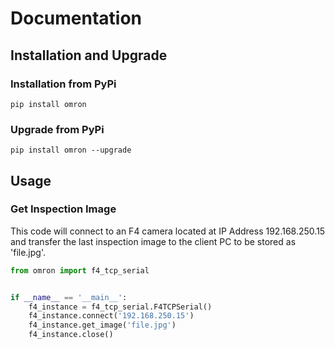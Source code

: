 # Documentation
## Installation and Upgrade
### Installation from PyPi

`pip install omron`

### Upgrade from PyPi

`pip install omron --upgrade`

## Usage

### Get Inspection Image

This code will connect to an F4 camera located at IP Address 192.168.250.15 and transfer the last inspection image to the client PC to be stored as 'file.jpg'.

```python
from omron import f4_tcp_serial


if __name__ == '__main__':
    f4_instance = f4_tcp_serial.F4TCPSerial()
    f4_instance.connect('192.168.250.15')
    f4_instance.get_image('file.jpg')
    f4_instance.close()
```